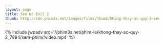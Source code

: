 ```yaml
---
layout: page
title: See No Evil 2
thumb: http://cdn.phim3s.net/images/films/thumb/khong-thay-ac-quy-2-see-no-evil-2-2014.jpg
---
```

{% include jwpadv src='//phim3s.net/phim-le/khong-thay-ac-quy-2_7894/xem-phim//video.mp4' %}